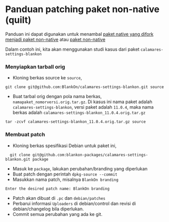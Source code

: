 # Panduan patching paket non-native (quilt)

Panduan ini dapat digunakan untuk menambal [paket native yang difork menjadi paket non-native](https://github.com/BlankOn/wiki/blob/master/TimPengembang/Pemaket/JenisPaket.md#2-paket-native-dengan-modifikasi) atau [paket non-native](https://github.com/BlankOn/wiki/blob/master/TimPengembang/Pemaket/JenisPaket.md#3-paket-non-native) 

Dalam contoh ini, kita akan menggunakan studi kasus dari paket `calamares-settings-blankon`

### Menyiapkan tarball orig

- Kloning berkas source ke `source`, 
```
git clone git@github.com:BlankOn/calamares-settings-blankon.git source
```
- Buat tarbal orig dengan pola nama berkas, `namapaket_nomorversi.orig.tar.gz`. Di kasus ini nama paket adalah `calamares-settings-blankon`, versi paket adalah `11.0.4`, maka nama berkas adalah `calamares-settings-blankon_11.0.4.orig.tar.gz`
```
tar -zcvf calamares-settings-blankon_11.0.4.orig.tar.gz source
```

### Membuat patch

- Kloning berkas spesifikasi Debian untuk paket ini,
```
  git clone git@github.com:blankon-packages/calamares-settings-blankon.git package
```
- Masuk ke `package`, lakukan perubahan/branding yang diperlukan
- Buat patch dengan perintah `dpkg-source --commit`
- Masukkan nama patch, misalnya `BlankOn branding`
```
Enter the desired patch name: BlankOn branding
```
- Patch akan dibuat di `.pc` dan `debian/patches`
- Perbarui informasi `Uploaders` di debian/control dan revisi di debian/changelog bila diperlukan.
- Commit semua perubahan yang ada ke git.



